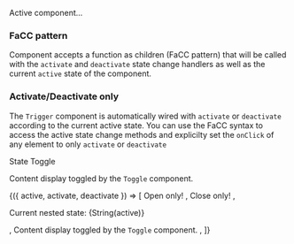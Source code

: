 <p className="lead">Active component...</p>

### FaCC pattern

Component accepts a function as children (FaCC pattern) that will be called with
the `activate` and `deactivate` state change handlers as well as the current
`active` state of the component.

### Activate/Deactivate only

The `Trigger` component is automatically wired with `activate` or `deactivate`
according to the current active state. You can use the FaCC syntax to access the
active state change methods and explicilty set the `onClick` of any element to
only `activate` or `deactivate`

<Active>
  <Active.Trigger>State Toggle</Active.Trigger>
  <Active.Content>
    <p>
      Content display toggled by the <code>Toggle</code> component.
    </p>
    <Active>
      {({ active, activate, deactivate }) => [
        <Active.Trigger onClick={activate} key="a">
          Open only!
        </Active.Trigger>,
        <Active.Trigger onClick={deactivate} key="d">
          Close only!
        </Active.Trigger>,
        <p key="p">Current nested state: {String(active)}</p>,
        <Active.Content key="c">
          Content display toggled by the <code>Toggle</code> component.
        </Active.Content>,
      ]}
    </Active>
  </Active.Content>
</Active>

<PropsDocs activeComponent />
